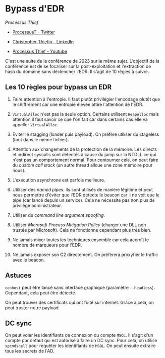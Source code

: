 # Bypass d'EDR

*Processus Thief*

- [ProcessusT - Twitter](https://twitter.com/ProcessusT)

- [Christopher Thiefin - LinkedIn](https://www.linkedin.com/in/christopher-thiefin/)

- [Processus Thief - Youtube](https://www.youtube.com/c/processusthief)

C'est une suite de la conférence de 2023 sur le même sujet. L'objectif de la conférence est de se focaliser sur la post-exploitation et l'extraction de hash du domaine sans déclencher l'EDR. Il s'agit de 10 règles à suivre.

## Les 10 règles pour bypass un EDR

1. Faire attention à l'entropie. Il faut plutôt privilégier l'encodage plutôt que le chiffrement car une entropie élevée attire l'attention de l'EDR.

2. `VirtualAlloc` n'est pas la seule option. Certains utilisent `HeapAlloc` mais attention il faut savoir ce que l'on fait car dans certains cas elle va appeller `VirtualAlloc`.

3. Eviter le stagging (loader puis payload). On préfère utiliser du stageless (tout dans le même fichier).

4. Attention aux changements de la protection de la mémoire. Les directs et indirect syscalls sont détectés à cause du jump sur la NTDLL ce qui n'est pas un comportement normal. Pour contourner cela, on peut faire du *custom call stack* (un autre thread alloue une zone mémoire pour nous).

5. L'exécution asynchrone est parfois meilleure.

6. Utiliser des *named pipes*. Ils sont utilisés de manière légitime et peut nous permettre d'éviter que l'EDR détecte le beacon car il ne voit que le pipe (car lancé depuis un service). Cela ne nécessite pas non plus de privilège administrateur.

7. Utiliser du *command line argument spoofing*.

8. Utiliser *Microsoft Process Mitigation Policy* (charger une DLL non trustée par Microsoft). Cela ne fonctionne cependant plus très bien.

9. Ne jamais mixer toutes les techniques ensemble car cela accroît le nombre de marqueurs pour l'EDR.

10. Ne jamais exposer son C2 directement. On préfèrera proxyfier le traffic avec le beacon.

## Astuces

`conhost` peut être lancé sans interface graphique (paramètre `--headless`). Cependant, cela peut être détecté.

On peut trouver des certificats qui ont fuité sur internet. Grâce à cela, on peut truster notre payload.

## DC sync

On peut voler les identifiants de connexion du compte `MSOL`. Il s'agit d'un compte par défaut qui est autorisé à faire un DC sync. Pour cela, on utilise `xpcmdshell` pour requêter les identifiants de `MSOL`. On peut ensuite extraire tous les secrets de l'AD.
